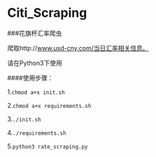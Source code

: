 # Citi_Scraping
###花旗杯汇率爬虫

爬取http://www.usd-cny.com/当日汇率相关信息。

请在Python3下使用

####使用步骤：

1.`chmod a+x init.sh`

2.`chmod a+x requirements.sh`

3.`./init.sh`

4.`./requirements.sh`

5.`python3 rate_scraping.py` 